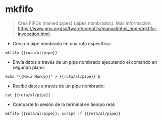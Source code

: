# mkfifo

> Crea FIFOs (named pipes) (pipes nombrados).
> Más información: <https://www.gnu.org/software/coreutils/manual/html_node/mkfifo-invocation.html>.

- Crea un pipe nombrado en una ruta específica:

`mkfifo {{ruta/al/pipe}}`

- Envía datos a través de un pipe nombrado ejecutando el comando en segundo plano:

`echo "{{Hola Mundo}}" > {{ruta/al/pipe}} &`

- Recibe datos a través de un pipe nombrado:

`cat {{ruta/al/pipe}}`

- Comparte tu sesión de la terminal en tiempo real:

`mkfifo {{ruta/al/pipe}}; script -f {{ruta/al/pipe}}`

